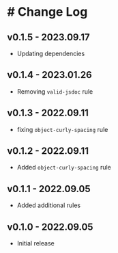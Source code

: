 # # Change Log

## v0.1.5 - 2023.09.17

- Updating dependencies

## v0.1.4 - 2023.01.26

- Removing `valid-jsdoc` rule

## v0.1.3 - 2022.09.11

- fixing `object-curly-spacing` rule

## v0.1.2 - 2022.09.11

- Added `object-curly-spacing` rule

## v0.1.1 - 2022.09.05

- Added additional rules

## v0.1.0 - 2022.09.05

- Initial release
